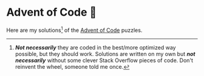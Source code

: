 # Advent of Code 🎄

Here are my solutions[^1] of the [Advent of Code](https://adventofcode.com/about) puzzles.

[^1]: ___Not necessarily___ they are coded in the best/more optimized way possible, but they should work. Solutions are written on my own but ___not necessarily___ without some clever Stack Overflow pieces of code. Don't reinvent the wheel, someone told me once.
